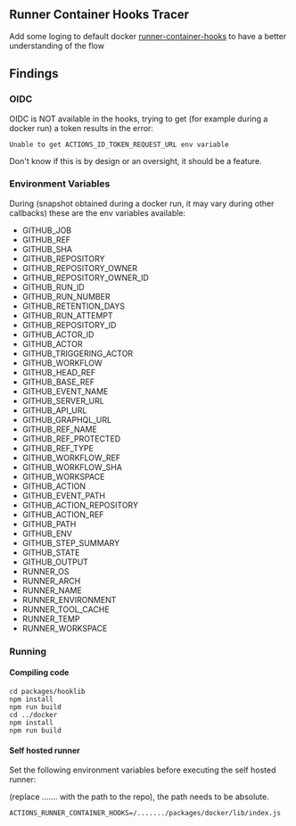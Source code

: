 ## Runner Container Hooks Tracer

Add some loging to default docker [runner-container-hooks](https://github.com/actions/runner-container-hooks.git) to have a better understanding of the flow

## Findings

### OIDC

OIDC is NOT available in the hooks, trying to get (for example during a docker run) a token results in the error:

`Unable to get ACTIONS_ID_TOKEN_REQUEST_URL env variable`

Don't know if this is by design or an oversight, it should be a feature.

### Environment Variables

During (snapshot obtained during a docker run, it may vary during other callbacks) these are the env variables available:


* GITHUB_JOB
* GITHUB_REF
* GITHUB_SHA
* GITHUB_REPOSITORY
* GITHUB_REPOSITORY_OWNER
* GITHUB_REPOSITORY_OWNER_ID
* GITHUB_RUN_ID
* GITHUB_RUN_NUMBER
* GITHUB_RETENTION_DAYS
* GITHUB_RUN_ATTEMPT
* GITHUB_REPOSITORY_ID
* GITHUB_ACTOR_ID
* GITHUB_ACTOR
* GITHUB_TRIGGERING_ACTOR
* GITHUB_WORKFLOW
* GITHUB_HEAD_REF
* GITHUB_BASE_REF
* GITHUB_EVENT_NAME
* GITHUB_SERVER_URL
* GITHUB_API_URL
* GITHUB_GRAPHQL_URL
* GITHUB_REF_NAME
* GITHUB_REF_PROTECTED
* GITHUB_REF_TYPE
* GITHUB_WORKFLOW_REF
* GITHUB_WORKFLOW_SHA
* GITHUB_WORKSPACE
* GITHUB_ACTION
* GITHUB_EVENT_PATH
* GITHUB_ACTION_REPOSITORY
* GITHUB_ACTION_REF
* GITHUB_PATH
* GITHUB_ENV
* GITHUB_STEP_SUMMARY
* GITHUB_STATE
* GITHUB_OUTPUT
* RUNNER_OS
* RUNNER_ARCH
* RUNNER_NAME
* RUNNER_ENVIRONMENT
* RUNNER_TOOL_CACHE
* RUNNER_TEMP
* RUNNER_WORKSPACE

### Running

#### Compiling code

```shell
cd packages/hooklib
npm install
npm run build
cd ../docker
npm install
npm run build
```

#### Self hosted runner

Set the following environment variables before executing the self hosted runner:

(replace ....... with the path to the repo), the path needs to be absolute.

`ACTIONS_RUNNER_CONTAINER_HOOKS=/......./packages/docker/lib/index.js`
